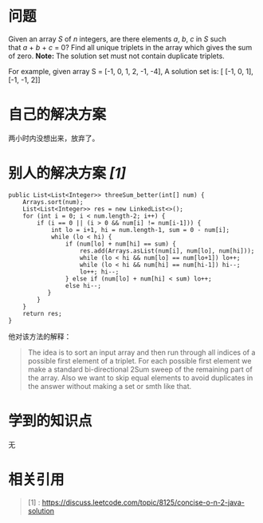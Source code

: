 # 问题 

Given an array *S* of *n* integers, are there elements *a*, *b*, *c* in *S* such that *a* + *b* + *c* = 0? Find all unique triplets in the array which gives the sum of zero.
**Note:** The solution set must not contain duplicate triplets.

For example, given array 
S = [-1, 0, 1, 2, -1, -4],
A solution set is:
[ [-1, 0, 1], [-1, -1, 2]]

# 自己的解决方案

两小时内没想出来，放弃了。

# 别人的解决方案 ***[1]***

```
public List<List<Integer>> threeSum_better(int[] num) {
    Arrays.sort(num);
    List<List<Integer>> res = new LinkedList<>(); 
    for (int i = 0; i < num.length-2; i++) {
        if (i == 0 || (i > 0 && num[i] != num[i-1])) {
            int lo = i+1, hi = num.length-1, sum = 0 - num[i];
            while (lo < hi) {
                if (num[lo] + num[hi] == sum) {
                    res.add(Arrays.asList(num[i], num[lo], num[hi]));
                    while (lo < hi && num[lo] == num[lo+1]) lo++;
                    while (lo < hi && num[hi] == num[hi-1]) hi--;
                    lo++; hi--;
                } else if (num[lo] + num[hi] < sum) lo++;
                else hi--;
           }
        }
    }
    return res;
}
```

他对该方法的解释：
>The idea is to sort an input array and then run through all indices of a possible first element of a triplet. 
For each possible first element we make a standard bi-directional 2Sum sweep of the remaining part of the array. 
Also we want to skip equal elements to avoid duplicates in the answer without making a set or smth like that.

# 学到的知识点

无

# 相关引用
> [1] : https://discuss.leetcode.com/topic/8125/concise-o-n-2-java-solution